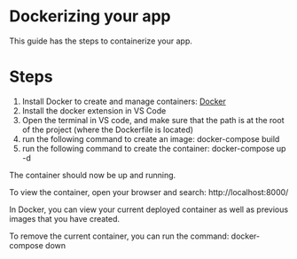 # Dockerizing your app

This guide has the steps to containerize your app.

# Steps
1. Install Docker to create and manage containers: [Docker](https://docs.docker.com/get-docker/)
2. Install the docker extension in VS Code
3. Open the terminal in VS code, and make sure that the path is at the root of the project (where the Dockerfile is located)
4. run the following command to create an image: docker-compose build 
5. run the following command to create the container: docker-compose up -d
   
The container should now be up and running. 

To view the container, open your browser and search: http://localhost:8000/

In Docker, you can view your current deployed container as well as previous images that you have created.

To remove the current container, you can run the command: docker-compose down

